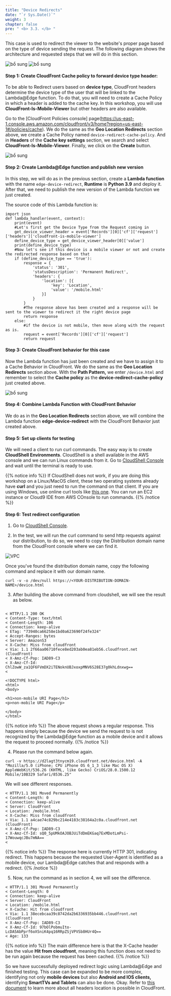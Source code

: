 ```yaml
---
title: "Device Redirects"
date: "`r Sys.Date()`"
weight: 3
chapter: false
pre: " <b> 3.3. </b> "
---
```


This case is used to redirect the viewer to the website's proper page based on the type of device sending the request. The following diagram shows the architecture and requested steps that we will do in this section.

![bổ sung](/images/3.cache/3.3-devicered/3.3-chart1.png)
![bổ sung](/images/3.cache/3.3-devicered/3.3-chart2.png)

#### Step 1: Create CloudFront Cache policy to forward device type header:

To be able to Redirect users based on **device type**, CloudFront headers determine the device type of the user that will be linked to the Lambda@Edge function. To do that, you will need to create a Cache Policy in which a header is added to the cache key. In this workshop, you will use **CloudFront-Is-Mobile-Viewer** but other headers are also available.

Go to the [CloudFront Policies console] page(https://us-east-1.console.aws.amazon.com/cloudfront/v3/home?region=us-east-1#/policies/cache). We do the same as the **Geo Location Redirects** section above, we create a Cache Policy named `device-redirect-cache-policy`. And in **Headers** of the **Cache key settings** section, we search and select **CloudFront-Is-Mobile-Viewer**. Finally, we click on the **Create** button.

![bổ sung](/images/3.cache/3.3-devicered/3.3-1new.png)

#### Step 2: Create Lambda@Edge function and publish new version

In this step, we will do as in the previous section, create a **Lambda function** with the name `edge-device-redirect`, **Runtime** is **Python 3.9** and deploy it. After that, we need to publish the new version of the Lambda function we just created.

The source code of this Lambda function is:

```
import json
def lambda_handler(event, context):
    print(event)
    #Let's first get the Device Type from the Request coming in
    get_device_viewer_header = event['Records'][0]['cf']['request']['headers']['cloudfront-is-mobile-viewer']
    define_device_type = get_device_viewer_header[0]['value']
    print(define_device_type)
    #Now let's see if this device is a mobile viewer or not and create the redirected response based on that
    if (define_device_type == 'true'):
        response = {
            'status': '301',
            'statusDescription': 'Permanent Redirect',
            'headers': {
                'location': [{
                    'key': 'Location',
                    'value': '/mobile.html'
                }]
            }
        }
        #The response above has been created and a response will be sent to the viewer to redirect it the right device page
        return response
    else:
        #if the device is not mobile, then move along with the request as is.
        request = event['Records'][0]['cf']['request']
        return request
```

#### Step 3: Create CloudFront behavior for this case

Now the Lambda function has just been created and we have to assign it to a Cache Behavior in CloudFront. We do the same as the **Geo Location Redirects** section above. With the **Path Pattern,** we enter `/device.html` and remember to select the **Cache policy** as the **device-redirect-cache-policy** just created above.

![bổ sung](/images/3.cache/3.3-devicered/3.3-2new.png)

#### Step 4: Combine Lambda Function with CloudFront Behavior

We do as in the **Geo Location Redirects** section above, we will combine the Lambda function **edge-device-redirect** with the CloudFront Behavior just created above.

#### Step 5: Set up clients for testing

We will need a client to run curl commands. The easy way is to create **CloudShell Environments**. CloudShell is a shell available in the AWS console and we can run Linux commands from it. Go to [CloudShell Console](https://us-east-1.console.aws.amazon.com/cloudshell/home?region=us-east-1#) and wait until the terminal is ready to use.

{{% notice info %}}
If CloudShell does not work, if you are doing this workshop on a Linux/MacOS client, these two operating systems already have **curl** and you just need to run the command on that client. If you are using Windows, use online curl tools like [this one](https://reqbin.com/curl). You can run an EC2 instance or Cloud9 IDE from AWS COnsole to run commands.
{{% /notice %}}

#### Step 6: Test redirect configuration

1. Go to [CloudShell Console](https://us-east-1.console.aws.amazon.com/cloudshell/home?region=us-east-1#).

2. In the test, we will run the curl command to send http requests against our distribution, to do so, we need to copy the Distribution domain name from the CloudFront console where we can find it.

![VPC](/images/3.cache/3.1-urired/3.1-13new.png)

Once you've found the distribution domain name, copy the following command and replace it with our domain name.

```
curl -v -o /dev/null https://<YOUR-DISTRIBUTION-DOMAIN-NAME>/device.html
```

3. After building the above command from cloudshell, we will see the result as below.

```

< HTTP/1.1 200 OK
< Content-Type: text/html
< Content-Length: 106
< Connection: keep-alive
< ETag: "73940ca66258e1bd0a623690f24fe324"
< Accept-Ranges: bytes
< Server: AmazonS3
< X-Cache: Miss from cloudfront
< Via: 1.1 2f66aa06710fece8ed203ab0ea81eb56.cloudfront.net (CloudFront)
< X-Amz-Cf-Pop: IAD89-C3
< X-Amz-Cf-Id: ChlZowW_za1QF6FVmDX2iTENoknUBJxoxpMNV6S28E37g0khLdnxwg==
<

<!DOCTYPE html>
<html>
<body>

<h1>non-mobile URI Page</h1>
<p>non-mobile URI Page</p>

</body>
</html>
```

{{% notice info %}}
The above request shows a regular response. This happens simply because the device we send the request to is not recognized by the Lambda@Edge function as a mobile device and it allows the request to proceed normally.
{{% /notice %}}

4. Please run the command below again.

```
curl -v https://d2lagt3tnycm19.cloudfront.net/device.html -A "Mozilla/5.0 (iPhone; CPU iPhone OS 6_1_3 like Mac OS X) AppleWebKit/536.26 (KHTML, like Gecko) CriOS/28.0.1500.12 Mobile/10B329 Safari/8536.25"

```

We will see different responses.

```
< HTTP/1.1 301 Moved Permanently
< Content-Length: 0
< Connection: keep-alive
< Server: CloudFront
< Location: /mobile.html
< X-Cache: Miss from cloudfront
< Via: 1.1 a4cae74c829bc214e4183c38164a2c0a.cloudfront.net (CloudFront)
< X-Amz-Cf-Pop: IAD89-C3
< X-Amz-Cf-Id: sQ0_5pUMkOAJOBJUiTdDmEKGaq7ExMDotLmPsi-17WouwqcJBu7mNA==
<
```

{{% notice info %}}
The response here is currently HTTP 301, indicating redirect. This happens because the requested User-Agent is identified as a mobile device, our Lambda@Edge catches that and responds with a redirect.
{{% /notice %}}

5. Now, run the command as in section 4, we will see the difference.

```
< HTTP/1.1 301 Moved Permanently
< Content-Length: 0
< Connection: keep-alive
< Server: CloudFront
< Location: /mobile.html
< X-Cache: Hit from cloudfront
< Via: 1.1 38ecebcaa39c8742da2b6336935bb446.cloudfront.net (CloudFront)
< X-Amz-Cf-Pop: IAD89-C3
< X-Amz-Cf-Id: 97bOlPobmuIto-LcDA5AbPprf6oXSniK4pq16RRpZSjVPVSb8HUr4Q==
< Age: 133
```

{{% notice info %}}
The main difference here is that the X-Cache header has the value **Hit from cloudfront**, meaning this function does not need to be run again because the request has been cached.
{{% /notice %}}

So we have successfully deployed redirect logic using Lambda@Edge and finished testing. This case can be expanded to be more complex, identifying not only **mobile devices** but also **Android and IOS clients,** identifying **SmartTVs and Tablets** can also be done. Okay. Refer to [this document](https://docs.aws.amazon.com/AmazonCloudFront/latest/DeveloperGuide/using-cloudfront-headers.html#cloudfront-headers-device-type) to learn more about all headers location is possible in CloudFront.
